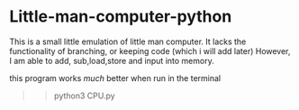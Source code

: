# Little-man-computer-python
This is a small little emulation of little man computer.
It lacks the functionality of branching, or keeping code (which i will add later)
However, I am able to add, sub,load,store and input into memory.


this program works *much* better when run in the terminal
>>python3 CPU.py

